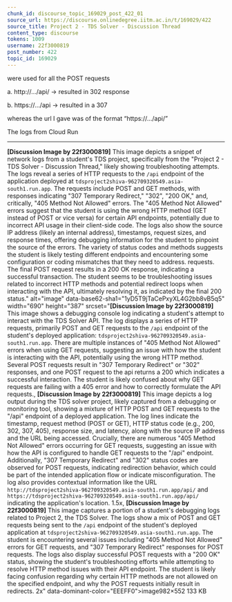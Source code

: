 ```yaml
---
chunk_id: discourse_topic_169029_post_422_01
source_url: https://discourse.onlinedegree.iitm.ac.in/t/169029/422
source_title: Project 2 - TDS Solver - Discussion Thread
content_type: discourse
tokens: 1009
username: 22f3000819
post_number: 422
topic_id: 169029
---
```


 were used for all the POST requests

a. http://…/api/ → resulted in 302 response

b. https://…/api → resulted in a 307

whereas the url I gave was of the format “https://…/api/”

The logs from Cloud Run

---

**[Discussion Image by 22f3000819]** This image depicts a snippet of network logs from a student's TDS project, specifically from the "Project 2 - TDS Solver - Discussion Thread," likely showing troubleshooting attempts. The logs reveal a series of HTTP requests to the `/api` endpoint of the application deployed at `tdsproject2shiva-962709320549.asia-south1.run.app`. The requests include POST and GET methods, with responses indicating "307 Temporary Redirect," "302", "200 OK," and, critically, "405 Method Not Allowed" errors. The "405 Method Not Allowed" errors suggest that the student is using the wrong HTTP method (GET instead of POST or vice versa) for certain API endpoints, potentially due to incorrect API usage in their client-side code. The logs also show the source IP address (likely an internal address), timestamps, request sizes, and response times, offering debugging information for the student to pinpoint the source of the errors. The variety of status codes and methods suggests the student is likely testing different endpoints and encountering some configuration or coding mismatches that they need to address. requests. The final POST request results in a 200 OK response, indicating a successful transaction. The student seems to be troubleshooting issues related to incorrect HTTP methods and potential redirect loops when interacting with the API, ultimately resolving it, as indicated by the final 200 status." alt="image" data-base62-sha1="1yD5T9jTaCePxyXL4G2bb8vB5q5" width="690" height="387" srcset="**[Discussion Image by 22f3000819]** This image shows a debugging console log indicating a student's attempt to interact with the TDS Solver API. The log displays a series of HTTP requests, primarily POST and GET requests to the `/api` endpoint of the student's deployed application: `tdsproject2shiva-962709320549.asia-south1.run.app`. There are multiple instances of "405 Method Not Allowed" errors when using GET requests, suggesting an issue with how the student is interacting with the API, potentially using the wrong HTTP method. Several POST requests result in "307 Temporary Redirect" or "302" responses, and one POST request to the api returns a 200 which indicates a successful interaction. The student is likely confused about why GET requests are failing with a 405 error and how to correctly formulate the API requests., **[Discussion Image by 22f3000819]** This image depicts a log output during the TDS solver project, likely captured from a debugging or monitoring tool, showing a mixture of HTTP POST and GET requests to the "/api" endpoint of a deployed application. The log lines indicate the timestamp, request method (POST or GET), HTTP status code (e.g., 200, 302, 307, 405), response size, and latency, along with the source IP address and the URL being accessed. Crucially, there are numerous "405 Method Not Allowed" errors occurring for GET requests, suggesting an issue with how the API is configured to handle GET requests to the "/api" endpoint. Additionally, "307 Temporary Redirect" and "302" status codes are observed for POST requests, indicating redirection behavior, which could be part of the intended application flow or indicate misconfiguration. The log also provides contextual information like the URL `http://tdsproject2shiva-962709320549.asia-south1.run.app/api/` and `https://tdsproject2shiva-962709320549.asia-south1.run.app/api/` indicating the application's location. 1.5x, **[Discussion Image by 22f3000819]** This image captures a portion of a student's debugging logs related to Project 2, the TDS Solver. The logs show a mix of POST and GET requests being sent to the `/api` endpoint of the student's deployed application at `tdsproject2shiva-962709320549.asia-south1.run.app`. The student is encountering several issues including "405 Method Not Allowed" errors for GET requests, and "307 Temporary Redirect" responses for POST requests. The logs also display successful POST requests with a "200 OK" status, showing the student's troubleshooting efforts while attempting to resolve HTTP method issues with their API endpoint. The student is likely facing confusion regarding why certain HTTP methods are not allowed on the specified endpoint, and why the POST requests initially result in redirects. 2x" data-dominant-color="EEEFF0">image982×552 133 KB

